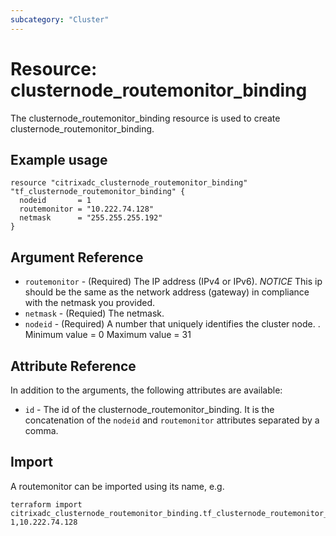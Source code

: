 ```yaml
---
subcategory: "Cluster"
---
```


# Resource: clusternode_routemonitor_binding

The clusternode_routemonitor_binding resource is used to create clusternode_routemonitor_binding.


## Example usage

```hcl
resource "citrixadc_clusternode_routemonitor_binding" "tf_clusternode_routemonitor_binding" {
  nodeid       = 1
  routemonitor = "10.222.74.128"
  netmask      = "255.255.255.192"
}

```


## Argument Reference

* `routemonitor` - (Required) The IP address (IPv4 or IPv6). *NOTICE* This ip should be the same as the network address (gateway) in compliance with the netmask you provided. 
* `netmask` - (Requied) The netmask.
* `nodeid` - (Required) A number that uniquely identifies the cluster node. . Minimum value =  0 Maximum value =  31


## Attribute Reference

In addition to the arguments, the following attributes are available:

* `id` - The id of the clusternode_routemonitor_binding. It is the concatenation of the `nodeid` and `routemonitor` attributes separated by a comma.


## Import

A routemonitor can be imported using its name, e.g.

```shell
terraform import citrixadc_clusternode_routemonitor_binding.tf_clusternode_routemonitor_binding 1,10.222.74.128
```
